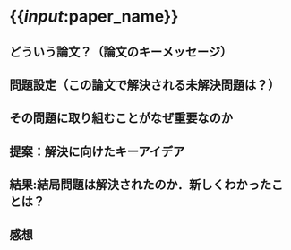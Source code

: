# {{_input_:paper_name}}

## どういう論文？（論文のキーメッセージ）

## 問題設定（この論文で解決される未解決問題は？）

## その問題に取り組むことがなぜ重要なのか

## 提案：解決に向けたキーアイデア

## 結果:結局問題は解決されたのか．新しくわかったことは？

## 感想


